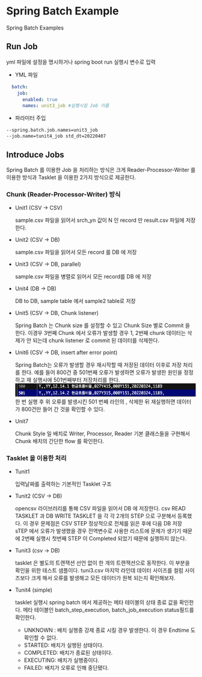 # Spring Batch Example
Spring Batch Examples

## Run Job
yml 파일에 설정을 명시하거나 spring boot run 실행시 변수로 입력
- YML 파일
```yml
  batch:
    job:
      enabled: true
      names: unit3_job #실행시킬 Job 이름 

```
- 파라미터 주입
```shell
--spring.batch.job.names=unit3_job
--job.name=tunit4_job std_dt=20220407
```


## Introduce Jobs
Spring Batch 를 이용한 Job 을 처리하는 방식은 크게 Reader-Processor-Writer 를 이용한 방식과 Tasklet 을 이용한 2가지 방식으로 제공한다.

### Chunk (Reader-Processor-Writer) 방식 
* Unit1 (CSV -> CSV)
 
    sample.csv 파일을 읽어서 srch_yn 값이 N 인 record 만 result.csv 파일에 저장한다.
  

* Unit2 (CSV -> DB)

    sample.csv 파일을 읽어서 모든 record 를 DB 에 저장


* Unit3 (CSV -> DB, parallel)

  sample.csv 파일을 병렬로 읽어서 모든 record를 DB 에 저장 


* Unit4 (DB -> DB)

    DB to DB, sample table 에서 sample2 table로 저장 


* Unit5 (CSV -> DB, Chunk listener)

    Spring Batch 는 Chunk size 를 설정할 수 있고 Chunk Size 별로
Commit 을 한다. 이경우 3번째 Chunk 에서 오류가 발생할 경우 1, 2번째 chunk 데이터는 삭제가 안 되는데
chunk listener 로 commit 된 데이터를 삭제한다. 


* Unit6 (CSV -> DB, insert after error point)
  
    Spring Batch는 오류가 발생할 경우 재시작할 때 저장된 데이터 이후로 저장 처리를 한다. 예를 들어 800건 중 501번째 오류가 발생하면
  오류가 발생한 원인을 정정하고 재 실행시에 501번째부터 저장처리를 한다. 
  ![img.png](img.png)
  한 번 실행 후 위 오류를 발생시킨 501 번째 라인의 , 삭제한 뒤 재실행하면 데이터가 800건만 들어 간 것을 확인할 수 있다.

* Unit7 

  Chunk Style 일 배치로  Writer, Processor, Reader 기본 클래스들을 구현해서 Chunk 배치의 간단한 flow 를 확인한다. 
### Tasklet 을 이용한 처리

* Tunit1 

  입력날짜를 출력하는 기본적인 Tasklet 구조


* Tunit2 (CSV -> DB)
  
  opencsv 라이브러리를 통해 CSV 파일을 읽어서 DB 에 저장한다. csv READ TASKLET 과 DB WRITE TASKLET 을 각 각 2개의 STEP 으로 구분해서
  등록했다. 이 경우 문제점은 CSV STEP 정상적으로 전체를 읽은 후에 다음 DB 저장 sTEP 에서 오류가 발생했을 경우 전역변수로 사용한 리스트에 문제가 생기기 때문에
  2번째 실행시 첫번째 STEP 이 Completed 되었기 때문에 실행하지 않는다.


* Tunit3 (csv -> DB)

  tasklet 은 별도의 트랜잭션 선언 없이 한 개의 트랜잭션으로 동작한다. 이 부분을 확인을 위한 테스트 샘플이다. tuni3.csv 마지막 라인데
  데이터 사이즈를 컬럼 사이즈보다 크게 해서 오류를 발생해고 모든 데이터가 원복 되는지 확인해보자.


* Tunit4 (simple)

  tasklet 실행시 spring batch 에서 제공하는 메타 테이블의 상태 종료 값을 확인한다.
  메타 테이블인 batch_step_execution, batch_job_execution status필드를 확인한다.
  - UNKNOWN : 배치 실행중 강제 종료 시킬 경우 발생한다. 이 경우 Endtime 도 확인할 수 없다.
  - STARTED: 배치가 실행된 상태이다.
  - COMPLETED: 배치가 종료된 상태이다.
  - EXECUTING: 배치가 실행중이다.
  - FAILED: 배치가 오류로 인해 중단됐다.